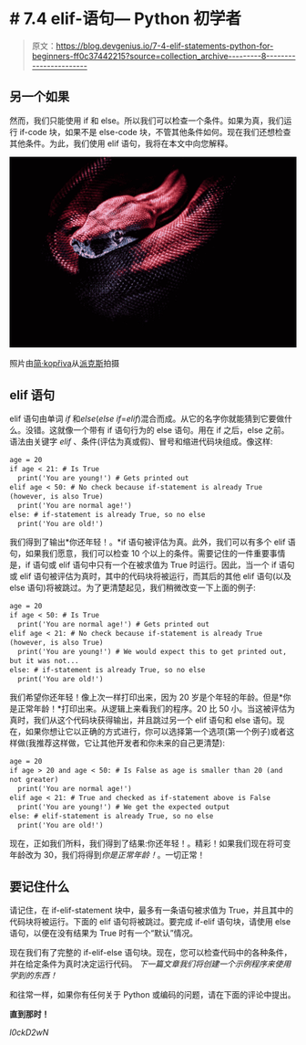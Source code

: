 # # 7.4 elif-语句— Python 初学者

> 原文：<https://blog.devgenius.io/7-4-elif-statements-python-for-beginners-ff0c37442215?source=collection_archive---------8----------------------->

## 另一个如果

然而，我们只能使用 if 和 else。所以我们可以检查一个条件。如果为真，我们运行 if-code 块，如果不是 else-code 块，不管其他条件如何。现在我们还想检查其他条件。为此，我们使用 elif 语句，我将在本文中向您解释。

![](img/13b4be6b2c9c0313025b19a7ac98acbd.png)

照片由[简·kopřiva](https://www.pexels.com/@koprivakart?utm_content=attributionCopyText&utm_medium=referral&utm_source=pexels)从[派克斯](https://www.pexels.com/photo/photo-of-a-red-snake-3280908/?utm_content=attributionCopyText&utm_medium=referral&utm_source=pexels)拍摄

## elif 语句

elif 语句由单词 *if* 和*else*(*else if*=*elif*)混合而成。从它的名字你就能猜到它要做什么。没错。这就像一个带有 if 语句行为的 else 语句。用在 if 之后，else 之前。语法由关键字 *elif* 、条件(评估为真或假)、冒号和缩进代码块组成。像这样:

```
age = 20
if age < 21: # Is True
  print('You are young!') # Gets printed out
elif age < 50: # No check because if-statement is already True (however, is also True)
  print('You are normal age!')
else: # if-statement is already True, so no else
  print('You are old!')
```

我们得到了输出*你还年轻！。*if 语句被评估为真。此外，我们可以有多个 elif 语句，如果我们愿意，我们可以检查 10 个以上的条件。需要记住的一件重要事情是，if 语句或 elif 语句中只有一个在被求值为 True 时运行。因此，当一个 if 语句或 elif 语句被评估为真时，其中的代码块将被运行，而其后的其他 elif 语句(以及 else 语句)将被跳过。为了更清楚起见，我们稍微改变一下上面的例子:

```
age = 20
if age < 50: # Is True
  print('You are normal age!') # Gets printed out
elif age < 21: # No check because if-statement is already True (however, is also True)
  print('You are young!') # We would expect this to get printed out, but it was not...
else: # if-statement is already True, so no else
  print('You are old!')
```

我们希望你还年轻！像上次一样打印出来，因为 20 岁是个年轻的年龄。但是*你是正常年龄！*打印出来。从逻辑上来看我们的程序。20 比 50 小。当这被评估为真时，我们从这个代码块获得输出，并且跳过另一个 elif 语句和 else 语句。现在，如果你想让它以正确的方式进行，你可以选择第一个选项(第一个例子)或者这样做(我推荐这样做，它让其他开发者和你未来的自己更清楚):

```
age = 20
if age > 20 and age < 50: # Is False as age is smaller than 20 (and not greater)
  print('You are normal age!')
elif age < 21: # True and checked as if-statement above is False
  print('You are young!') # We get the expected output
else: # elif-statement is already True, so no else
  print('You are old!')
```

现在，正如我们所料，我们得到了结果:你还年轻！。精彩！如果我们现在将可变年龄改为 30，我们将得到*你是正常年龄！*。一切正常！

## 要记住什么

请记住，在 if-elif-statement 块中，最多有一条语句被求值为 True，并且其中的代码块将被运行。下面的 elif 语句将被跳过。要完成 if-elif 语句块，请使用 else 语句，以便在没有结果为 True 时有一个“默认”情况。

现在我们有了完整的 if-elif-else 语句块。现在，您可以检查代码中的各种条件，并在给定条件为真时决定运行代码。 *下一篇文章我们将创建一个示例程序来使用学到的东西！*

和往常一样，如果你有任何关于 Python 或编码的问题，请在下面的评论中提出。

**直到那时！**

*l0ckD2wN*